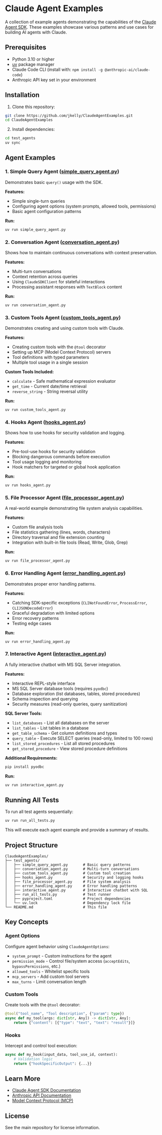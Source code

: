 # Claude Agent Examples

A collection of example agents demonstrating the capabilities of the [Claude Agent SDK](https://github.com/anthropics/claude-agent-sdk). These examples showcase various patterns and use cases for building AI agents with Claude.

## Prerequisites

- Python 3.10 or higher
- [uv](https://github.com/astral-sh/uv) package manager
- Claude Code CLI (install with: `npm install -g @anthropic-ai/claude-code`)
- Anthropic API key set in your environment

## Installation

1. Clone this repository:
```bash
git clone https://github.com/jkelly/ClaudeAgentExamples.git
cd ClaudeAgentExamples
```

2. Install dependencies:
```bash
cd test_agents
uv sync
```

## Agent Examples

### 1. Simple Query Agent ([simple_query_agent.py](test_agents/simple_query_agent.py))

Demonstrates basic `query()` usage with the SDK.

**Features:**
- Simple single-turn queries
- Configuring agent options (system prompts, allowed tools, permissions)
- Basic agent configuration patterns

**Run:**
```bash
uv run simple_query_agent.py
```

### 2. Conversation Agent ([conversation_agent.py](test_agents/conversation_agent.py))

Shows how to maintain continuous conversations with context preservation.

**Features:**
- Multi-turn conversations
- Context retention across queries
- Using `ClaudeSDKClient` for stateful interactions
- Processing assistant responses with `TextBlock` content

**Run:**
```bash
uv run conversation_agent.py
```

### 3. Custom Tools Agent ([custom_tools_agent.py](test_agents/custom_tools_agent.py))

Demonstrates creating and using custom tools with Claude.

**Features:**
- Creating custom tools with the `@tool` decorator
- Setting up MCP (Model Context Protocol) servers
- Tool definitions with typed parameters
- Multiple tool usage in a single session

**Custom Tools Included:**
- `calculate` - Safe mathematical expression evaluator
- `get_time` - Current date/time retrieval
- `reverse_string` - String reversal utility

**Run:**
```bash
uv run custom_tools_agent.py
```

### 4. Hooks Agent ([hooks_agent.py](test_agents/hooks_agent.py))

Shows how to use hooks for security validation and logging.

**Features:**
- Pre-tool-use hooks for security validation
- Blocking dangerous commands before execution
- Tool usage logging and monitoring
- Hook matchers for targeted or global hook application

**Run:**
```bash
uv run hooks_agent.py
```

### 5. File Processor Agent ([file_processor_agent.py](test_agents/file_processor_agent.py))

A real-world example demonstrating file system analysis capabilities.

**Features:**
- Custom file analysis tools
- File statistics gathering (lines, words, characters)
- Directory traversal and file extension counting
- Integration with built-in file tools (Read, Write, Glob, Grep)

**Run:**
```bash
uv run file_processor_agent.py
```

### 6. Error Handling Agent ([error_handling_agent.py](test_agents/error_handling_agent.py))

Demonstrates proper error handling patterns.

**Features:**
- Catching SDK-specific exceptions (`CLINotFoundError`, `ProcessError`, `CLIJSONDecodeError`)
- Graceful degradation with limited options
- Error recovery patterns
- Testing edge cases

**Run:**
```bash
uv run error_handling_agent.py
```

### 7. Interactive Agent ([interactive_agent.py](test_agents/interactive_agent.py))

A fully interactive chatbot with MS SQL Server integration.

**Features:**
- Interactive REPL-style interface
- MS SQL Server database tools (requires `pyodbc`)
- Database exploration (list databases, tables, stored procedures)
- Schema inspection and querying
- Security measures (read-only queries, query sanitization)

**SQL Server Tools:**
- `list_databases` - List all databases on the server
- `list_tables` - List tables in a database
- `get_table_schema` - Get column definitions and types
- `query_table` - Execute SELECT queries (read-only, limited to 100 rows)
- `list_stored_procedures` - List all stored procedures
- `get_stored_procedure` - View stored procedure definitions

**Additional Requirements:**
```bash
pip install pyodbc
```

**Run:**
```bash
uv run interactive_agent.py
```

## Running All Tests

To run all test agents sequentially:

```bash
uv run run_all_tests.py
```

This will execute each agent example and provide a summary of results.

## Project Structure

```
ClaudeAgentExamples/
├── test_agents/
│   ├── simple_query_agent.py       # Basic query patterns
│   ├── conversation_agent.py       # Multi-turn conversations
│   ├── custom_tools_agent.py       # Custom tool creation
│   ├── hooks_agent.py              # Security and logging hooks
│   ├── file_processor_agent.py     # File system analysis
│   ├── error_handling_agent.py     # Error handling patterns
│   ├── interactive_agent.py        # Interactive chatbot with SQL
│   ├── run_all_tests.py            # Test runner
│   ├── pyproject.toml              # Project dependencies
│   └── uv.lock                     # Dependency lock file
└── README.md                       # This file
```

## Key Concepts

### Agent Options

Configure agent behavior using `ClaudeAgentOptions`:
- `system_prompt` - Custom instructions for the agent
- `permission_mode` - Control file/system access (`acceptEdits`, `bypassPermissions`, etc.)
- `allowed_tools` - Whitelist specific tools
- `mcp_servers` - Add custom tool servers
- `max_turns` - Limit conversation length

### Custom Tools

Create tools with the `@tool` decorator:
```python
@tool("tool_name", "Tool description", {"param": type})
async def my_tool(args: dict[str, Any]) -> dict[str, Any]:
    return {"content": [{"type": "text", "text": "result"}]}
```

### Hooks

Intercept and control tool execution:
```python
async def my_hook(input_data, tool_use_id, context):
    # Validation logic
    return {"hookSpecificOutput": {...}}
```

## Learn More

- [Claude Agent SDK Documentation](https://github.com/anthropics/claude-agent-sdk)
- [Anthropic API Documentation](https://docs.anthropic.com/)
- [Model Context Protocol (MCP)](https://modelcontextprotocol.io/)

## License

See the main repository for license information.
